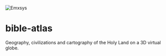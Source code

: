 ![Emxsys](images/emxsys_logo.png)

# bible-atlas
Geography, civilizations and cartography of the Holy Land on a 3D virtual globe.
